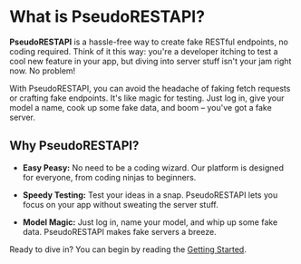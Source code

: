 # What is PseudoRESTAPI?

**PseudoRESTAPI** is a hassle-free way to create fake RESTful endpoints, no coding required. Think of it this way: you're a developer itching to test a cool new feature in your app, but diving into server stuff isn't your jam right now. No problem!

With PseudoRESTAPI, you can avoid the headache of faking fetch requests or crafting fake endpoints. It's like magic for testing. Just log in, give your model a name, cook up some fake data, and boom – you've got a fake server.

## Why PseudoRESTAPI?

- **Easy Peasy:** No need to be a coding wizard. Our platform is designed for everyone, from coding ninjas to beginners.

- **Speedy Testing:** Test your ideas in a snap. PseudoRESTAPI lets you focus on your app without sweating the server stuff.

- **Model Magic:** Just log in, name your model, and whip up some fake data. PseudoRESTAPI makes fake servers a breeze.

Ready to dive in? You can begin by reading the [Getting Started](/docs/getting-started).
